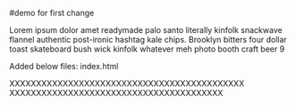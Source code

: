 #demo for first change

Lorem ipsum dolor amet readymade 
palo santo literally kinfolk snackwave 
flannel authentic post-ironic hashtag kale chips. 
Brooklyn bitters four dollar toast skateboard bush
wick kinfolk whatever meh photo booth craft beer 9

Added below files:
index.html

XXXXXXXXXXXXXXXXXXXXXXXXXXXXXXXXXXXXXXXXXXXX
XXXXXXXXXXXXXXXXXXXXXXXXXXXXXXXXXXXXXXXX

